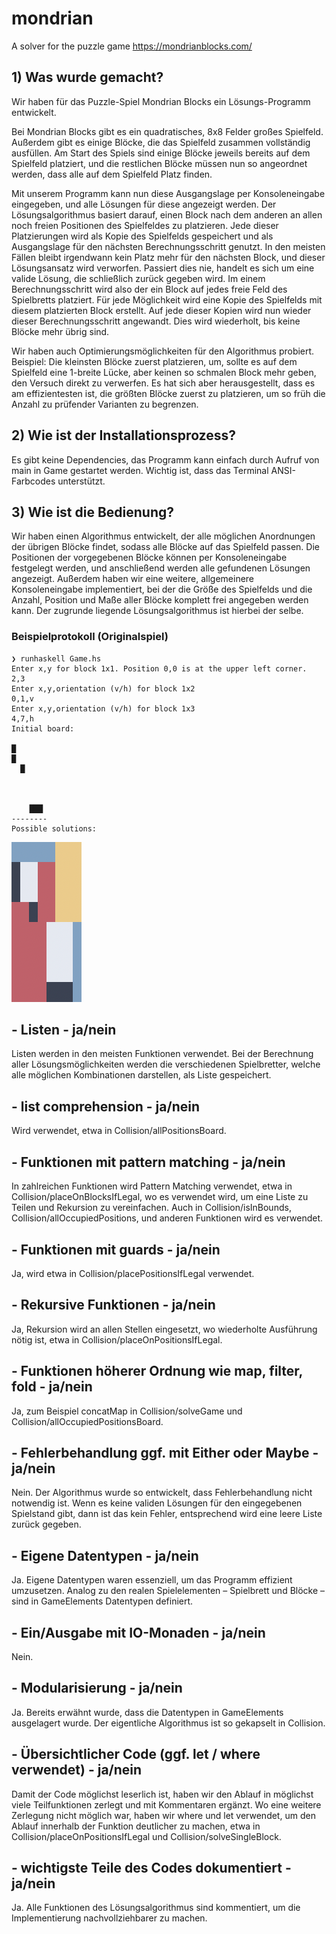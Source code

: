 # mondrian

A solver for the puzzle game https://mondrianblocks.com/


## 1) Was wurde gemacht?
Wir haben für das Puzzle-Spiel Mondrian Blocks ein Lösungs-Programm entwickelt.

Bei Mondrian Blocks gibt es ein quadratisches, 8x8 Felder großes Spielfeld. Außerdem gibt es einige Blöcke, die das Spielfeld zusammen vollständig ausfüllen. Am Start des Spiels sind einige Blöcke jeweils bereits auf dem Spielfeld platziert, und die restlichen Blöcke müssen nun so angeordnet werden, dass alle auf dem Spielfeld Platz finden. <p>
Mit unserem Programm kann nun diese Ausgangslage per Konsoleneingabe eingegeben, und alle Lösungen für diese angezeigt werden. 
Der Lösungsalgorithmus basiert darauf, einen Block nach dem anderen an allen noch freien Positionen des Spielfeldes zu platzieren. Jede dieser Platzierungen wird als Kopie des Spielfelds gespeichert und als Ausgangslage für den nächsten Berechnungsschritt genutzt. In den meisten Fällen bleibt irgendwann kein Platz mehr für den nächsten Block, und dieser Lösungsansatz wird verworfen. Passiert dies nie, handelt es sich um eine valide Lösung, die schließlich zurück gegeben wird.
Im einem Berechnungsschritt wird also der ein Block auf jedes freie Feld des Spielbretts platziert. Für jede Möglichkeit wird  eine Kopie des Spielfelds mit diesem platzierten Block erstellt. Auf jede dieser Kopien wird nun wieder dieser Berechnungsschritt angewandt. Dies wird wiederholt, bis keine Blöcke mehr übrig sind. <p>
Wir haben auch Optimierungsmöglichkeiten für den Algorithmus probiert. Beispiel: Die kleinsten Blöcke zuerst platzieren, um, sollte es auf dem Spielfeld eine 1-breite Lücke, aber keinen so schmalen Block mehr geben, den Versuch direkt zu verwerfen. Es hat sich aber herausgestellt, dass es am effizientesten ist, die größten Blöcke zuerst zu platzieren, um so früh die Anzahl zu prüfender Varianten zu begrenzen.

## 2) Wie ist der Installationsprozess?
Es gibt keine Dependencies, das Programm kann einfach durch Aufruf von main in Game gestartet werden. Wichtig ist, dass das Terminal ANSI-Farbcodes unterstützt.

## 3) Wie ist die Bedienung?
Wir haben einen Algorithmus entwickelt, der alle möglichen Anordnungen der übrigen Blöcke findet, sodass alle Blöcke auf das Spielfeld passen. Die Positionen der vorgegebenen Blöcke können per Konsoleneingabe festgelegt werden, und anschließend werden alle gefundenen Lösungen angezeigt.
Außerdem haben wir eine weitere, allgemeinere Konsoleneingabe implementiert, bei der die Größe des Spielfelds und die Anzahl, Position und Maße aller Blöcke komplett frei angegeben werden kann. Der zugrunde liegende Lösungsalgorithmus ist hierbei der selbe.

### Beispielprotokoll (Originalspiel)
```
❯ runhaskell Game.hs
Enter x,y for block 1x1. Position 0,0 is at the upper left corner.
2,3
Enter x,y,orientation (v/h) for block 1x2
0,1,v
Enter x,y,orientation (v/h) for block 1x3
4,7,h
Initial board:

█
█
  █



    ███
--------
Possible solutions:
```
![](example-solution.png)

## - Listen - ja/nein
Listen werden in den meisten Funktionen verwendet. Bei der Berechnung aller Lösungsmöglichkeiten werden die verschiedenen Spielbretter, welche alle möglichen Kombinationen darstellen, als Liste gespeichert. 

## - list comprehension - ja/nein
Wird verwendet, etwa in Collision/allPositionsBoard.

## - Funktionen mit pattern matching - ja/nein	
In zahlreichen Funktionen wird Pattern Matching verwendet, etwa in Collision/placeOnBlocksIfLegal, wo es verwendet wird, um eine Liste zu Teilen und Rekursion zu vereinfachen. Auch in Collision/isInBounds, Collision/allOccupiedPositions, und anderen Funktionen wird es verwendet.

## - Funktionen mit guards - ja/nein
Ja, wird etwa in Collision/placePositionsIfLegal  verwendet.

## - Rekursive Funktionen - ja/nein
Ja, Rekursion wird an allen Stellen eingesetzt, wo wiederholte Ausführung nötig ist, etwa in Collision/placeOnPositionsIfLegal.

## - Funktionen höherer Ordnung wie map, filter, fold - ja/nein
Ja, zum Beispiel concatMap in Collision/solveGame und Collision/allOccupiedPositionsBoard.

## - Fehlerbehandlung ggf. mit Either oder Maybe - ja/nein
Nein. Der Algorithmus wurde so entwickelt, dass Fehlerbehandlung nicht notwendig ist. Wenn es keine validen Lösungen für den eingegebenen Spielstand gibt, dann ist das kein Fehler, entsprechend wird eine leere Liste zurück gegeben.

## - Eigene Datentypen - ja/nein
Ja. Eigene Datentypen waren essenziell, um das Programm effizient umzusetzen. Analog zu den realen Spielelementen – Spielbrett und Blöcke – sind in GameElements Datentypen definiert.

## - Ein/Ausgabe mit IO-Monaden - ja/nein
Nein.

## - Modularisierung - ja/nein
Ja. Bereits erwähnt wurde, dass die Datentypen in GameElements ausgelagert wurde. 	Der eigentliche Algorithmus ist so gekapselt in Collision.

## - Übersichtlicher Code (ggf. let / where verwendet) - ja/nein
Damit der Code möglichst leserlich ist, haben wir den Ablauf in möglichst viele Teilfunktionen zerlegt und mit Kommentaren ergänzt. Wo eine weitere Zerlegung nicht möglich war, haben wir where und let verwendet, um den Ablauf innerhalb der Funktion deutlicher zu machen, etwa in Collision/placeOnPositionsIfLegal und Collision/solveSingleBlock.

## - wichtigste Teile des Codes dokumentiert - ja/nein
Ja. Alle Funktionen des Lösungsalgorithmus sind kommentiert, um die Implementierung nachvollziehbarer zu machen.
